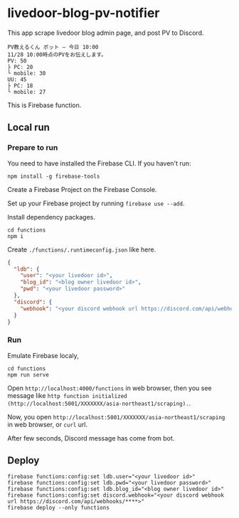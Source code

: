 # livedoor-blog-pv-notifier

This app scrape livedoor blog admin page, and post PV to Discord.

```
PV教えるくん ボット — 今日 10:00
11/28 10:00時点のPVをお伝えします。
PV: 50
├ PC: 20
└ mobile: 30
UU: 45
├ PC: 18
└ mobile: 27
```

This is Firebase function.

## Local run

### Prepare to run

You need to have installed the Firebase CLI. If you haven't run:
```
npm install -g firebase-tools
```

Create a Firebase Project on the Firebase Console.

Set up your Firebase project by running `firebase use --add`.

Install dependency packages.
```
cd functions
npm i
```

Create `./functions/.runtimeconfig.json` like here.
```:.runtimeconfig.json
{
  "ldb": {
    "user": "<your livedoor id>",
    "blog_id": "<blog owner livedoor id>",
    "pwd": "<your livedoor password>"
  },
  "discord": {
    "webhook": "<your discord webhook url https://discord.com/api/webhooks/****>"
  }
}
```

### Run

Emulate Firebase localy,
```
cd functions
npm run serve
```

Open `http://localhost:4000/functions` in web browser, then you see message like `http function initialized (http://localhost:5001/XXXXXXX/asia-northeast1/scraping).`.

Now, you open `http://localhost:5001/XXXXXXX/asia-northeast1/scraping` in web browser, or `curl` url.

After few seconds, Discord message has come from bot.

## Deploy

```
firebase functions:config:set ldb.user="<your livedoor id>"
firebase functions:config:set ldb.pwd="<your livedoor password>"
firebase functions:config:set ldb.blog_id="<blog owner livedoor id>"
firebase functions:config:set discord.webhook="<your discord webhook url https://discord.com/api/webhooks/****>"
firebase deploy --only functions
```
